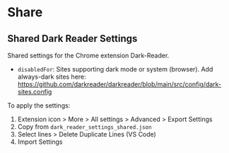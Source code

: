 # Share

## Shared Dark Reader Settings

Shared settings for the Chrome extension Dark-Reader.

- `disabledFor`: Sites supporting dark mode or system (browser). Add always-dark sites here:
  <https://github.com/darkreader/darkreader/blob/main/src/config/dark-sites.config>

To apply the settings:

1. Extension icon > More > All settings > Advanced > Export Settings
2. Copy from `dark_reader_settings_shared.json`
3. Select lines > Delete Duplicate Lines (VS Code)
4. Import Settings

